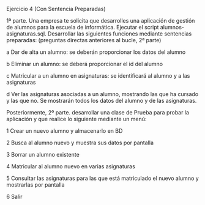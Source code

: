 Ejercicio  4 (Con Sentencia Preparadas)

1ª parte. Una empresa te solicita que desarrolles una aplicación de gestión de alumnos para la escuela de informática. Ejecutar el script alumnos-asignaturas.sql. Desarrollar las siguientes funciones mediante sentencias preparadas: (preguntas directas anteriores al bucle, 2ª parte)


a Dar de alta un alumno: se deberán proporcionar los datos del alumno


b Eliminar un alumno: se deberá proporcionar el id del alumno


c Matricular a un alumno en asignaturas: se identificará al alumno y a las asignaturas


d Ver las asignaturas asociadas a un alumno, mostrando las que ha cursado y las que no. Se mostrarán todos los datos del alumno y de las asignaturas.


Posteriormente, 2º parte. desarrollar una clase de Prueba para probar la aplicación y que realice lo siguiente mediante un menú:


1 Crear un nuevo alumno y almacenarlo en BD


2 Busca al alumno nuevo y muestra sus datos por pantalla


3 Borrar un alumno existente


4 Matricular al alumno nuevo en varias asignaturas


5 Consultar las asignaturas para las que está matriculado el nuevo alumno y mostrarlas por pantalla


6 Salir

